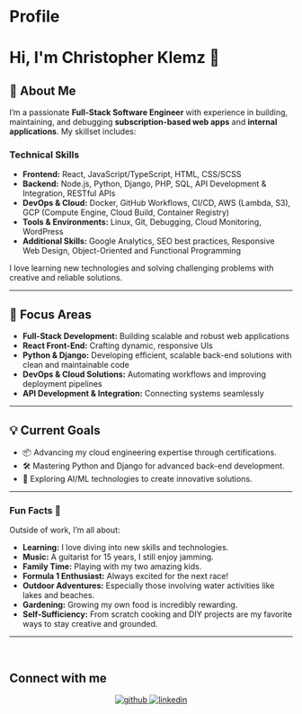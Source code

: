# Profile  

# Hi, I'm Christopher Klemz 👋

## 🚀 About Me

I’m a passionate **Full-Stack Software Engineer** with experience in building, maintaining, and debugging **subscription-based web apps** and **internal applications**. My skillset includes:

### Technical Skills
- **Frontend:** React, JavaScript/TypeScript, HTML, CSS/SCSS
- **Backend:** Node.js, Python, Django, PHP, SQL, API Development & Integration, RESTful APIs
- **DevOps & Cloud:** Docker, GitHub Workflows, CI/CD, AWS (Lambda, S3), GCP (Compute Engine, Cloud Build, Container Registry)
- **Tools & Environments:** Linux, Git, Debugging, Cloud Monitoring, WordPress
- **Additional Skills:** Google Analytics, SEO best practices, Responsive Web Design, Object-Oriented and Functional Programming

I love learning new technologies and solving challenging problems with creative and reliable solutions.

---

## 🌟 Focus Areas

- **Full-Stack Development:** Building scalable and robust web applications
- **React Front-End:** Crafting dynamic, responsive UIs
- **Python & Django:** Developing efficient, scalable back-end solutions with clean and maintainable code
- **DevOps & Cloud Solutions:** Automating workflows and improving deployment pipelines
- **API Development & Integration:** Connecting systems seamlessly

---

## 💡 Current Goals

- 📦 Advancing my cloud engineering expertise through certifications.
- 🛠 Mastering Python and Django for advanced back-end development.
- 🧠 Exploring AI/ML technologies to create innovative solutions.

---

### Fun Facts 🌟
Outside of work, I’m all about:
- **Learning:** I love diving into new skills and technologies.
- **Music:** A guitarist for 15 years, I still enjoy jamming.
- **Family Time:** Playing with my two amazing kids.
- **Formula 1 Enthusiast:** Always excited for the next race!
- **Outdoor Adventures:** Especially those involving water activities like lakes and beaches.
- **Gardening:** Growing my own food is incredibly rewarding.
- **Self-Sufficiency:** From scratch cooking and DIY projects are my favorite ways to stay creative and grounded.

---
<br/>  

## Connect with me  
<div align="center">
<a href="https://github.com/crklemz" target="_blank">
<img src=https://img.shields.io/badge/github-%2324292e.svg?&style=for-the-badge&logo=github&logoColor=white alt=github style="margin-bottom: 5px;" />
</a>
<a href="https://linkedin.com/in/chris-klemz" target="_blank">
<img src=https://img.shields.io/badge/linkedin-%231E77B5.svg?&style=for-the-badge&logo=linkedin&logoColor=white alt=linkedin style="margin-bottom: 5px;" />
</a>  
</div>  
  
